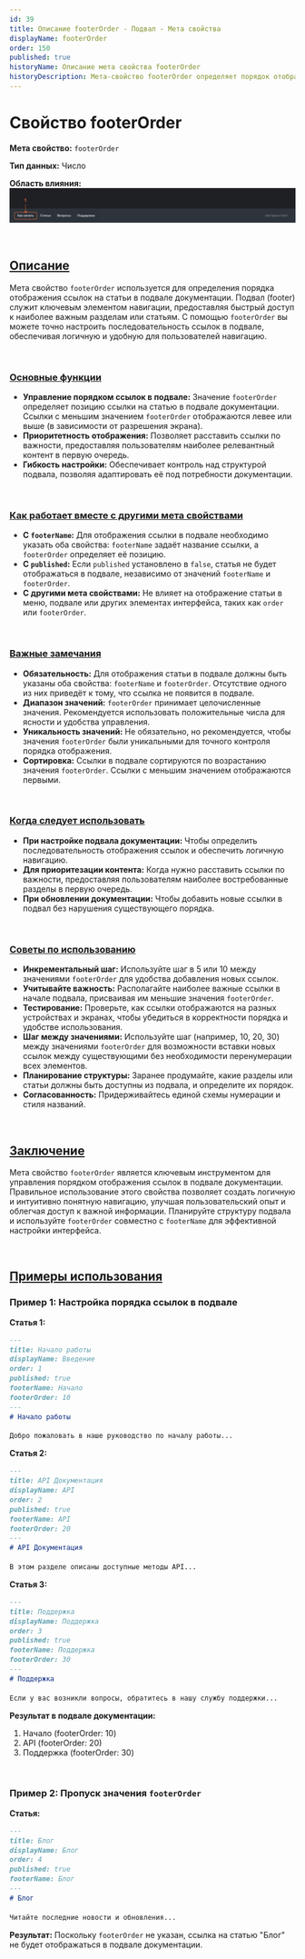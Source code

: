 ```yaml
---
id: 39
title: Описание footerOrder - Подвал - Мета свойства
displayName: footerOrder
order: 150
published: true
historyName: Описание мета свойства footerOrder
historyDescription: Мета-свойство footerOrder определяет порядок отображения ссылок в подвале документации, улучшая навигацию и доступ к важным разделам.
---
```


# Свойство footerOrder

**Мета свойство:** `footerOrder`

**Тип данных:** Число

**Область влияния:**
![Влияние cвойства](https://raw.githubusercontent.com/SolarSpaceTech/product-documentation-content/refs/heads/main/ru/documentation/markdown/images/footer-order.png)

<br/>

## [Описание](description)

Мета свойство `footerOrder` используется для определения порядка отображения ссылок на статьи в подвале документации. Подвал (footer) служит ключевым элементом
навигации, предоставляя быстрый доступ к наиболее важным разделам или статьям. С помощью `footerOrder` вы можете точно настроить последовательность ссылок
в подвале, обеспечивая логичную и удобную для пользователей навигацию.

<br/>

### [Основные функции](basic-functions)

- **Управление порядком ссылок в подвале:** Значение `footerOrder` определяет позицию ссылки на статью в подвале документации. 
Ссылки с меньшим значением `footerOrder` отображаются левее или выше (в зависимости от разрешения экрана).
- **Приоритетность отображения:** Позволяет расставить ссылки по важности, предоставляя пользователям наиболее релевантный контент в первую очередь.
- **Гибкость настройки:** Обеспечивает контроль над структурой подвала, позволяя адаптировать её под потребности документации.

<br/>

### [Как работает вместе с другими мета свойствами](with-other-properties)

- **С `footerName`:** Для отображения ссылки в подвале необходимо указать оба свойства: `footerName` задаёт название ссылки, а `footerOrder` определяет её позицию.
- **С `published`:** Если `published` установлено в `false`, статья не будет отображаться в подвале, независимо от значений `footerName` и `footerOrder`.
- **С другими мета свойствами:** Не влияет на отображение статьи в меню, подвале или других элементах интерфейса, таких как `order` или `footerOrder`.

<br/>

### [Важные замечания](notes)

- **Обязательность:** Для отображения статьи в подвале должны быть указаны оба свойства: `footerName` и `footerOrder`. Отсутствие одного из них приведёт
к тому, что ссылка не появится в подвале.
- **Диапазон значений:** `footerOrder` принимает целочисленные значения. Рекомендуется использовать положительные числа для ясности и удобства управления.
- **Уникальность значений:** Не обязательно, но рекомендуется, чтобы значения `footerOrder` были уникальными для точного контроля порядка отображения.
- **Сортировка:** Ссылки в подвале сортируются по возрастанию значения `footerOrder`. Ссылки с меньшим значением отображаются первыми.

<br/>

### [Когда следует использовать](when-to-use)

- **При настройке подвала документации:** Чтобы определить последовательность отображения ссылок и обеспечить логичную навигацию.
- **Для приоритезации контента:** Когда нужно расставить ссылки по важности, предоставляя пользователям наиболее востребованные разделы в первую очередь.
- **При обновлении документации:** Чтобы добавить новые ссылки в подвал без нарушения существующего порядка.

<br/>

### [Советы по использованию](advice)

- **Инкрементальный шаг:** Используйте шаг в 5 или 10 между значениями `footerOrder` для удобства добавления новых ссылок.
- **Учитывайте важность:** Располагайте наиболее важные ссылки в начале подвала, присваивая им меньшие значения `footerOrder`.
- **Тестирование:** Проверьте, как ссылки отображаются на разных устройствах и экранах, чтобы убедиться в корректности порядка и удобстве использования.
- **Шаг между значениями:** Используйте шаг (например, 10, 20, 30) между значениями `footerOrder` для возможности вставки новых ссылок между существующими
без необходимости перенумерации всех элементов.
- **Планирование структуры:** Заранее продумайте, какие разделы или статьи должны быть доступны из подвала, и определите их порядок.
- **Согласованность:** Придерживайтесь единой схемы нумерации и стиля названий.

<br/>

## [Заключение](conclusion)

Мета свойство `footerOrder` является ключевым инструментом для управления порядком отображения ссылок в подвале документации. Правильное использование
этого свойства позволяет создать логичную и интуитивно понятную навигацию, улучшая пользовательский опыт и облегчая доступ к важной информации.
Планируйте структуру подвала и используйте `footerOrder` совместно с `footerName` для эффективной настройки интерфейса.

<br/>

## [Примеры использования](examples)

### Пример 1: Настройка порядка ссылок в подвале

**Статья 1:**

```md
---
title: Начало работы
displayName: Введение
order: 1
published: true
footerName: Начало
footerOrder: 10
---
# Начало работы

Добро пожаловать в наше руководство по началу работы...
```

**Статья 2:**

```md
---
title: API Документация
displayName: API
order: 2
published: true
footerName: API
footerOrder: 20
---
# API Документация

В этом разделе описаны доступные методы API...
```

**Статья 3:**

```md
---
title: Поддержка
displayName: Поддержка
order: 3
published: true
footerName: Поддержка
footerOrder: 30
---
# Поддержка

Если у вас возникли вопросы, обратитесь в нашу службу поддержки...
```

**Результат в подвале документации:**

1. Начало (footerOrder: 10)
2. API (footerOrder: 20)
3. Поддержка (footerOrder: 30)

<br/>

### Пример 2: Пропуск значения `footerOrder`

**Статья:**

```md
---
title: Блог
displayName: Блог
order: 4
published: true
footerName: Блог
---
# Блог

Читайте последние новости и обновления...
```

**Результат:** Поскольку `footerOrder` не указан, ссылка на статью "Блог" не будет отображаться в подвале документации.
